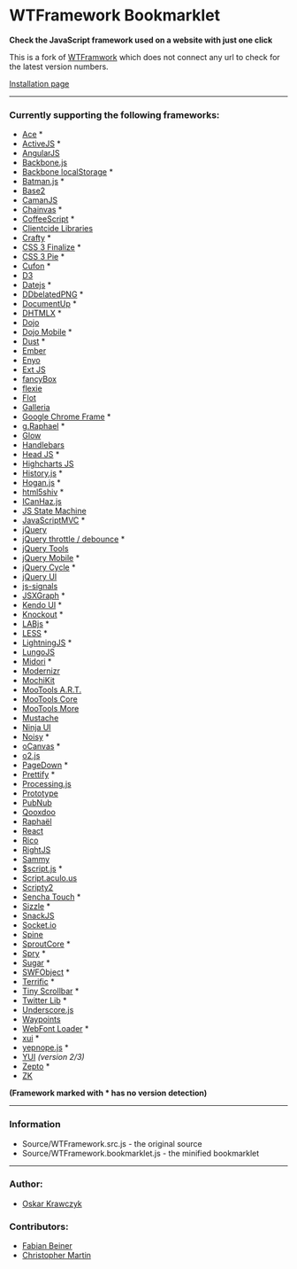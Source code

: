 # WTFramework Bookmarklet
**Check the JavaScript framework used on a website with just one click**

This is a fork of [WTFramwork](https://github.com/oskarkrawczyk/wtframework) which does not connect any url to check for the latest version numbers.

[Installation page](http://timwienk.github.com/wtframework/)

---

### Currently supporting the following frameworks:

* [Ace](http://ace.ajax.org/) *
* [ActiveJS](http://activejs.org/) *
* [AngularJS](http://angularjs.org/)
* [Backbone.js](http://documentcloud.github.com/backbone/)
* [Backbone localStorage](https://github.com/jeromegn/Backbone.localStorage) *
* [Batman.js](http://batmanjs.org/) *
* [Base2](http://code.google.com/p/base2/)
* [CamanJS](http://camanjs.com/)
* [Chainvas](http://leaverou.github.com/chainvas/) *
* [CoffeeScript](http://jashkenas.github.com/coffee-script/) *
* [Clientcide Libraries](http://www.clientcide.com/wiki/)
* [Crafty](http://craftyjs.com/) *
* [CSS 3 Finalize](https://github.com/codler/jQuery-Css3-Finalize) *
* [CSS 3 Pie](http://css3pie.com/) *
* [Cufon](http://cufon.shoqolate.com/) *
* [D3](http://mbostock.github.com/d3/)
* [Datejs](http://www.datejs.com/) *
* [DDbelatedPNG](http://www.dillerdesign.com/experiment/DD_belatedPNG/) *
* [DocumentUp](http://documentup.com/) *
* [DHTMLX](http://www.dhtmlx.com/) *
* [Dojo](http://dojotoolkit.org/)
* [Dojo Mobile](http://dojotoolkit.org/features/mobile) *
* [Dust](http://akdubya.github.io/dustjs/) *
* [Ember](http://emberjs.com/)
* [Enyo](http://enyojs.com/)
* [Ext JS](http://www.sencha.com/)
* [fancyBox](http://fancyapps.com/fancybox/)
* [flexie](http://flexiejs.com/)
* [Flot](http://code.google.com/p/flot/)
* [Galleria](http://galleria.aino.se/)
* [Google Chrome Frame](http://code.google.com/chrome/chromeframe/) *
* [g.Raphael](http://g.raphaeljs.com/) *
* [Glow](http://www.bbc.co.uk/glow/)
* [Handlebars](http://www.handlebarsjs.com/)
* [Head JS](http://headjs.com/) *
* [Highcharts JS](http://highcharts.com/)
* [History.js](https://github.com/balupton/History.js/) *
* [Hogan.js](http://twitter.github.com/hogan.js/) *
* [html5shiv](http://code.google.com/p/html5shiv/) *
* [ICanHaz.js](http://icanhazjs.com/)
* [JS State Machine](https://github.com/jakesgordon/javascript-state-machine)
* [JavaScriptMVC](http://javascriptmvc.com/) *
* [jQuery](http://jquery.com/)
* [jQuery throttle / debounce](https://github.com/cowboy/jquery-throttle-debounce) *
* [jQuery Tools](http://flowplayer.org/tools/index.html)
* [jQuery Mobile](http://jquerymobile.com/) *
* [jQuery Cycle](http://jquery.malsup.com/cycle/) *
* [jQuery UI](http://jqueryui.com/)
* [js-signals](http://millermedeiros.github.com/js-signals/)
* [JSXGraph](http://jsxgraph.org/) *
* [Kendo UI](http://www.kendoui.com/) *
* [Knockout](http://knockoutjs.com/) *
* [LABjs](http://labjs.com/) *
* [LESS](http://lesscss.org/) *
* [LightningJS](http://lightningjs.com/) *
* [LungoJS](http://www.lungojs.com/)
* [Midori](http://www.midorijs.com/) *
* [Modernizr](http://www.modernizr.com/)
* [MochiKit](http://mochi.github.com/mochikit/)
* [MooTools A.R.T.](https://github.com/anutron/art)
* [MooTools Core](http://mootools.net/)
* [MooTools More](http://mootools.net/)
* [Mustache](https://github.com/janl/mustache.js)
* [Ninja UI](http://ninjaui.com/)
* [Noisy](http://rappdaniel.com/noisy/) *
* [oCanvas](http://ocanvas.org/) *
* [o2.js](http://o2js.com/)
* [PageDown](http://code.google.com/p/pagedown/wiki/PageDown) *
* [Prettify](http://code.google.com/p/google-code-prettify/) *
* [Processing.js](http://processingjs.org/)
* [Prototype](http://www.prototypejs.org/)
* [PubNub](http://www.pubnub.com/)
* [Qooxdoo](http://qooxdoo.org/)
* [Raphaël](http://raphaeljs.com/)
* [React](http://facebook.github.io/react/)
* [Rico](http://openrico.org/)
* [RightJS](http://rightjs.org/)
* [Sammy](http://sammyjs.org/)
* [$script.js](http://www.dustindiaz.com/scriptjs/) *
* [Script.aculo.us](http://script.aculo.us/)
* [Scripty2](http://scripty2.com/)
* [Sencha Touch](http://www.sencha.com/products/touch/) *
* [Sizzle](http://sizzlejs.com/) *
* [SnackJS](http://davidwalsh.name/snackjs)
* [Socket.io](http://socket.io/)
* [Spine](http://maccman.github.com/spine/)
* [SproutCore](http://www.sproutcore.com/) *
* [Spry](http://labs.adobe.com/technologies/spry/) *
* [Sugar](http://sugarjs.com/) *
* [SWFObject](http://code.google.com/p/swfobject/) *
* [Terrific](http://www.terrifically.org/) *
* [Tiny Scrollbar](http://baijs.nl/tinyscrollbar/) *
* [Twitter Lib](https://github.com/remy/twitterlib/) *
* [Underscore.js](http://documentcloud.github.com/underscore/)
* [Waypoints](http://imakewebthings.github.com/jquery-waypoints)
* [WebFont Loader](http://code.google.com/apis/webfonts/docs/webfont_loader.html) *
* [xui](http://xuijs.com/) *
* [yepnope.js](http://yepnopejs.com/) *
* [YUI](http://developer.yahoo.com/yui/) *(version 2/3)*
* [Zepto](http://zeptojs.com/) *
* [ZK](http://www.zkoss.org/)

**(Framework marked with \* has no version detection)**

---

### Information

* Source/WTFramework.src.js - the original source
* Source/WTFramework.bookmarklet.js - the minified bookmarklet

---

### Author:

* [Oskar Krawczyk](http://nouincolor.com)

### Contributors:

* [Fabian Beiner](https://github.com/FabianBeiner)
* [Christopher Martin](https://github.com/cgmartin)
